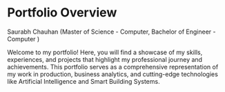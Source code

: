 # Portfolio Overview
Saurabh Chauhan (Master of Science - Computer, Bachelor of Engineer - Computer )

Welcome to my portfolio! Here, you will find a showcase of my skills, experiences, and projects that highlight my professional journey and achievements. This portfolio serves as a comprehensive representation of my work in  production, business analytics, and cutting-edge technologies like Artificial Intelligence and Smart Building Systems.
